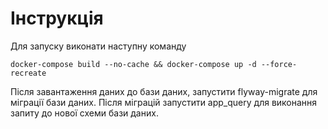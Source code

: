 # Інструкція

Для запуску виконати наступну команду

```bach
docker-compose build --no-cache && docker-compose up -d --force-recreate
```

Після завантаження даних до бази даних, запустити flyway-migrate для міграції бази даних.
Після міграцій запустити app_query для виконання запиту до нової схеми бази даних.